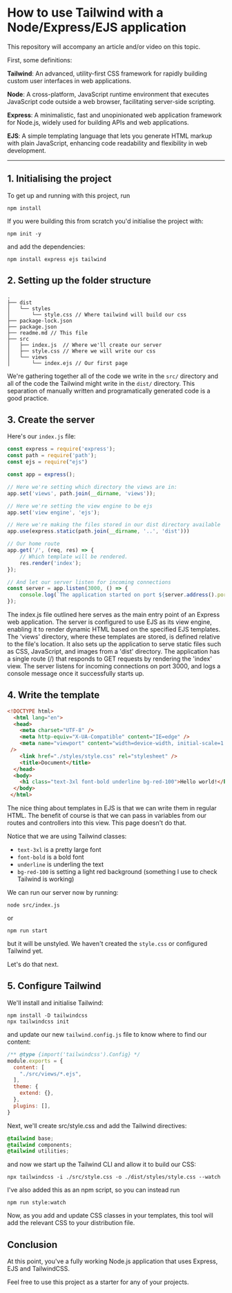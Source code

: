# How to use Tailwind with a Node/Express/EJS application

This repository will accompany an article and/or video on this topic.

First, some definitions:

**Tailwind**: An advanced, utility-first CSS framework for rapidly building custom user interfaces in web applications.

**Node**: A cross-platform, JavaScript runtime environment that executes JavaScript code outside a web browser, facilitating server-side scripting.

**Express**: A minimalistic, fast and unopinionated web application framework for Node.js, widely used for building APIs and web applications.

**EJS**: A simple templating language that lets you generate HTML markup with plain JavaScript, enhancing code readability and flexibility in web development.

---

## 1. Initialising the project

To get up and running with this project, run

```
npm install
```

If you were building this from scratch you'd initialise the project with:

```
npm init -y
```

and add the dependencies:

```
npm install express ejs tailwind
```

## 2. Setting up the folder structure

```
.
├── dist
│   └── styles
│       └── style.css // Where tailwind will build our css
├── package-lock.json
├── package.json
├── readme.md // This file
├── src
│   ├── index.js  // Where we'll create our server
│   ├── style.css // Where we will write our css
│   └── views
│       └── index.ejs // Our first page
```

We're gathering together all of the code we write in the `src/` directory and all of the code the Tailwind might write in the `dist/` directory. This separation of manually written and programatically generated code is a good practice.

## 3. Create the server

Here's our `index.js` file:

```js
const express = require('express');
const path = require('path');
const ejs = require("ejs")

const app = express();

// Here we're setting which directory the views are in:
app.set('views', path.join(__dirname, 'views')); 

// Here we're setting the view engine to be ejs
app.set('view engine', 'ejs');

// Here we're making the files stored in our dist directory available
app.use(express.static(path.join(__dirname, '..', 'dist')))

// Our home route
app.get('/', (req, res) => {
	// Which template will be rendered.
	res.render('index');
});

// And let our server listen for incoming connections
const server = app.listen(3000, () => {
	console.log(`The application started on port ${server.address().port}`);
});
```

The index.js file outlined here serves as the main entry point of an Express web application. The server is configured to use EJS as its view engine, enabling it to render dynamic HTML based on the specified EJS templates. The 'views' directory, where these templates are stored, is defined relative to the file's location. It also sets up the application to serve static files such as CSS, JavaScript, and images from a 'dist' directory. The application has a single route (/) that responds to GET requests by rendering the 'index' view. The server listens for incoming connections on port 3000, and logs a console message once it successfully starts up.

## 4. Write the template

```html
<!DOCTYPE html>
  <html lang="en">
  <head>
    <meta charset="UTF-8" />
    <meta http-equiv="X-UA-Compatible" content="IE=edge" />
    <meta name="viewport" content="width=device-width, initial-scale=1.0" 
 />
    <link href="./styles/style.css" rel="stylesheet" />
    <title>Document</title>
  </head>
  <body>
    <h1 class="text-3xl font-bold underline bg-red-100">Hello world!</h1>
  </body>
 </html>
 ```

 The nice thing about templates in EJS is that we can write them in regular HTML. The benefit of course is that we can pass in variables from our routes and controllers into this view. This page doesn't do that.

 Notice that we are using Tailwind classes:
 - `text-3xl` is a pretty large font
 - `font-bold` is a bold font
 - `underline` is underling the text
 - `bg-red-100` is setting a light red background (something I use to check Tailwind is working)

 We can run our server now by running:

 ```
 node src/index.js
 ```

 or 

 ```
 npm run start
 ```

 but it will be unstyled. We haven't created the `style.css` or configured Tailwind yet.

Let's do that next.

## 5. Configure Tailwind

We'll install and initialise Tailwind:

```
npm install -D tailwindcss
npx tailwindcss init
```

and update our new `tailwind.config.js` file to know where to find our content:

```js
/** @type {import('tailwindcss').Config} */
module.exports = {
  content: [
    "./src/views/*.ejs",
  ],
  theme: {
    extend: {},
  },
  plugins: [],
}
```

Next, we'll create src/style.css and add the Tailwind directives:

```css
@tailwind base;
@tailwind components;
@tailwind utilities;
```

and now we start up the Tailwind CLI and allow it to build our CSS:

```
npx tailwindcss -i ./src/style.css -o ./dist/styles/style.css --watch
```

I've also added this as an npm script, so you can instead run

```
npm run style:watch
```

Now, as you add and update CSS classes in your templates, this tool will add the relevant CSS to your distribution file.

## Conclusion

At this point, you've a fully working Node.js application that uses Express, EJS and TailwindCSS. 

Feel free to use this project as a starter for any of your projects.